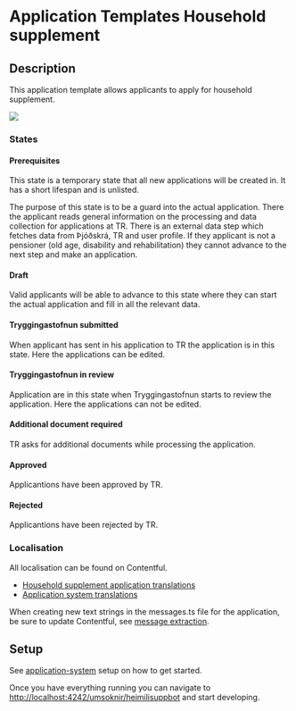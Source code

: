 # Application Templates Household supplement

## Description

This application template allows applicants to apply for household supplement. 

![](./assets/old-age-pension-flow-chart.png)

### States
#### Prerequisites

This state is a temporary state that all new applications will be created in. It has a short lifespan and is unlisted.

The purpose of this state is to be a guard into the actual application. There the applicant reads general information on the processing and data collection for applications at TR. There is an external data step which fetches data from Þjóðskrá, TR and user profile. If they applicant is not a pensioner (old age, disability and rehabilitation) they cannot advance to the next step and make an application.

#### Draft

Valid applicants will be able to advance to this state where they can start the actual application and fill in all the relevant data.

#### Tryggingastofnun submitted

When applicant has sent in his application to TR the application is in this state. Here the applications can be edited.

#### Tryggingastofnun in review

Application are in this state when Tryggingastofnun starts to review the application. Here the applications can not be edited.

#### Additional document required

TR asks for additional documents while processing the application.

#### Approved

Applicantions have been approved by TR.

#### Rejected

Applicantions have been rejected by TR.

### Localisation

All localisation can be found on Contentful.

- [Household supplement application translations](https://app.contentful.com/spaces/8k0h54kbe6bj/entries/hs.application)
- [Application system translations](https://app.contentful.com/spaces/8k0h54kbe6bj/entries/application.system)

When creating new text strings in the messages.ts file for the application, be sure to update Contentful, see [message extraction](../../../localization/README.md#message-extraction).

## Setup

See [application-system](../../../../apps/application-system/README.md) setup on how to get started.

Once you have everything running you can navigate to [http://localhost:4242/umsoknir/heimilisuppbot](http://localhost:4242/umsoknir/heimilisuppbot) and start developing.